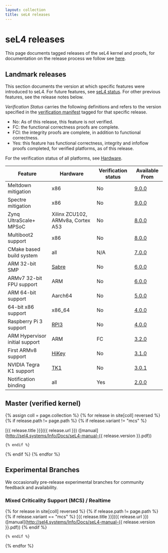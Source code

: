 ```yaml
---
layout: collection
title: seL4 releases
---
```


# seL4 releases

This page documents tagged releases of the seL4 kernel and proofs, for documentation on the release
process we follow see [here](/ReleaseProcess).

## Landmark releases

This section documents the version at which specific features were introduced to seL4. For future
features, see [seL4 status](/Status). For other previous features, see the release notes below.

*Verification Status* carries the following definitions and refers to the version specified in the
[verification manifest](/ReleaseProcess#verified-manifests) tagged for that specific release.

* No: As of this release, this feature is not verified.
* FC: the functional correctness proofs are complete.
* FCI: the integrity proofs are complete, in addition to functional correctness.
* Yes: this feature has functional correctness, integrity and infoflow proofs completed, for verified platforms, as of this release.

For the verification status of all platforms, see [Hardware](/Hardware).

| Feature                        | Hardware                          | Verification status | Available From      |
| -                              | -                                 | -                   | -                   |
| Meltdown mitigation            | x86                               | No                  | [9.0.0](seL4_9.0.0) |
| Spectre mitigation             | x86                               | No                  | [9.0.0](seL4_9.0.0) |
| Zynq UltraScale+ MPSoC         | Xilinx ZCU102, ARMv8a, Cortex A53 | No                  | [8.0.0](seL4_8.0.0) |
| Multiboot2 support             | x86                               | No                  | [8.0.0](seL4_8.0.0) |
| CMake based build system       | all                               | N/A                 | [7.0.0](seL4_7.0.0) |
| ARM 32-bit SMP                 | [Sabre](/Hardware/sabreLite)      | No                  | [6.0.0](seL4_6.0.0) |
| ARMv7 32-bit FPU support       | ARM                               | No                  | [6.0.0](seL4_6.0.0) |
| ARM 64-bit support             | Aarch64                           | No                  | [5.0.0](seL4_5.0.0) |
| 64-bit x86 support             | x86\_64                           | No                  | [4.0.0](seL4_4.0.0) |
| Raspberry Pi 3 support         | [RPI3](/Hardware/Rpi3)            | No                  | [4.0.0](seL4_4.0.0) |
| ARM Hypervisor initial support | ARM                               | FC                  | [3.2.0](seL4_3.2.0) |
| First ARMv8 support            | [HiKey](/Hardware/Hikey)          | No                  | [3.1.0](seL4_3.1.0) |
| NVIDIA Tegra K1 support        | [TK1](/Hardware/jetsontk1)        | No                  | [3.0.1](seL4_3.0.1) |
| Notification binding           | all                               | Yes                 | [2.0.0](seL4_2.0.0) |

## Master (verified kernel)
{% assign coll = page.collection %}
{% for release in site[coll] reversed  %}
{% if release.path != page.path %}
    {% if release.variant != "mcs" %}

[{{ release.title }}]({{ release.url }})
([manual](http://sel4.systems/Info/Docs/seL4-manual-{{ release.version }}.pdf))

    {% endif %}

{% endif %}
{% endfor %}

## Experimental Branches

We occasionally pre-release experimental branches for community feedback and availability.

### Mixed Criticality Support (MCS) / Realtime
{% for release in site[coll] reversed  %}
    {% if release.path != page.path %}
        {% if release.variant == "mcs" %}
[{{ release.title }}]({{ release.url }})
([manual](http://sel4.systems/Info/Docs/seL4-manual-{{ release.version }}.pdf))
        {% endif %}

    {% endif %}
{% endfor %}
